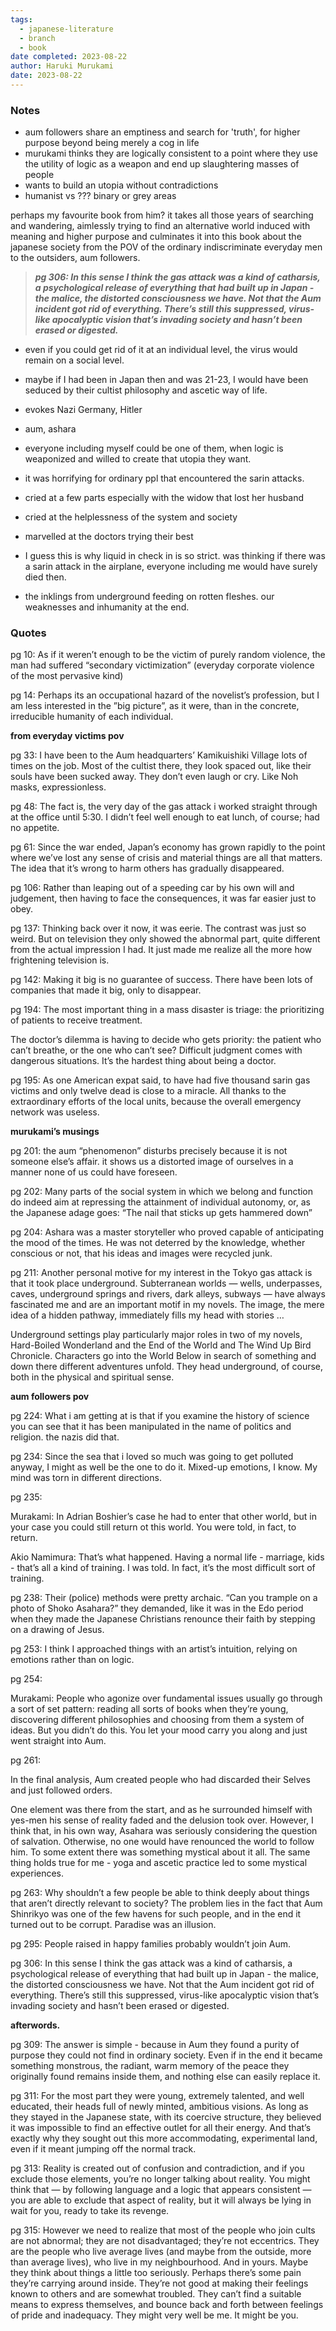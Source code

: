 ```yaml
---
tags:
  - japanese-literature
  - branch
  - book
date completed: 2023-08-22
author: Haruki Murukami
date: 2023-08-22
---
```


### Notes

- aum followers share an emptiness and search for 'truth', for higher purpose beyond being merely a cog in life
- murukami thinks they are logically consistent to a point where they use the utility of logic as a weapon and end up slaughtering masses of people
- wants to build an utopia without contradictions
- humanist vs ??? binary or grey areas

perhaps my favourite book from him? it takes all those years of searching and wandering, aimlessly trying to find an alternative world induced with meaning and higher purpose and culminates it into this book about the japanese society from the POV of the ordinary indiscriminate everyday men to the outsiders, aum followers.

> _**pg 306: In this sense I think the gas attack was a kind of catharsis, a psychological release of everything that had built up in Japan - the malice, the distorted consciousness we have. Not that the Aum incident got rid of everything. There’s still this suppressed, virus-like apocalyptic vision that’s invading society and hasn’t been erased or digested.**_

- even if you could get rid of it at an individual level, the virus would remain on a social level.

- maybe if I had been in Japan then and was 21-23, I would have been seduced by their cultist philosophy and ascetic way of life.
- evokes Nazi Germany, Hitler
- aum, ashara
- everyone including myself could be one of them, when logic is weaponized and willed to create that utopia they want.
- it was horrifying for ordinary ppl that encountered the sarin attacks.
- cried at a few parts especially with the widow that lost her husband
- cried at the helplessness of the system and society
- marvelled at the doctors trying their best
- I guess this is why liquid in check in is so strict. was thinking if there was a sarin attack in the airplane, everyone including me would have surely died then.
- the inklings from underground feeding on rotten fleshes. our weaknesses and inhumanity at the end.

### **Quotes**

pg 10: As if it weren’t enough to be the victim of purely random violence, the man had suffered “secondary victimization” (everyday corporate violence of the most pervasive kind)

pg 14: Perhaps its an occupational hazard of the novelist’s profession, but I am less interested in the ”big picture”, as it were, than in the concrete, irreducible humanity of each individual.

**from everyday victims pov**

pg 33: I have been to the Aum headquarters’ Kamikuishiki Village lots of times on the job. Most of the cultist there, they look spaced out, like their souls have been sucked away. They don’t even laugh or cry. Like Noh masks, expressionless.

pg 48: The fact is, the very day of the gas attack i worked straight through at the office until 5:30. I didn’t feel well enough to eat lunch, of course; had no appetite.

pg 61: Since the war ended, Japan’s economy has grown rapidly to the point where we’ve lost any sense of crisis and material things are all that matters. The idea that it’s wrong to harm others has gradually disappeared.

pg 106: Rather than leaping out of a speeding car by his own will and judgement, then having to face the consequences, it was far easier just to obey.

pg 137: Thinking back over it now, it was eerie. The contrast was just so weird. But on television they only showed the abnormal part, quite different from the actual impression I had. It just made me realize all the more how frightening television is.

pg 142: Making it big is no guarantee of success. There have been lots of companies that made it big, only to disappear.

pg 194: The most important thing in a mass disaster is triage: the prioritizing of patients to receive treatment.

The doctor’s dilemma is having to decide who gets priority: the patient who can’t breathe, or the one who can’t see? Difficult judgment comes with dangerous situations. It’s the hardest thing about being a doctor.

pg 195: As one American expat said, to have had five thousand sarin gas victims and only twelve dead is close to a miracle. All thanks to the extraordinary efforts of the local units, because the overall emergency network was useless.

**murukami’s musings**

pg 201: the aum “phenomenon” disturbs precisely because it is not someone else’s affair. it shows us a distorted image of ourselves in a manner none of us could have foreseen.

pg 202: Many parts of the social system in which we belong and function do indeed aim at repressing the attainment of individual autonomy, or, as the Japanese adage goes: “The nail that sticks up gets hammered down”

pg 204: Ashara was a master storyteller who proved capable of anticipating the mood of the times. He was not deterred by the knowledge, whether conscious or not, that his ideas and images were recycled junk.

pg 211: Another personal motive for my interest in the Tokyo gas attack is that it took place underground. Subterranean worlds — wells, underpasses, caves, underground springs and rivers, dark alleys, subways — have always fascinated me and are an important motif in my novels. The image, the mere idea of a hidden pathway, immediately fills my head with stories …

Underground settings play particularly major roles in two of my novels, Hard-Boiled Wonderland and the End of the World and The Wind Up Bird Chronicle. Characters go into the World Below in search of something and down there different adventures unfold. They head underground, of course, both in the physical and spiritual sense.

**aum followers pov**

pg 224: What i am getting at is that if you examine the history of science you can see that it has been manipulated in the name of politics and religion. the nazis did that.

pg 234: Since the sea that i loved so much was going to get polluted anyway, I might as well be the one to do it. Mixed-up emotions, I know. My mind was torn in different directions.

pg 235:

Murakami: In Adrian Boshier’s case he had to enter that other world, but in your case you could still return ot this world. You were told, in fact, to return.

Akio Namimura: That’s what happened. Having a normal life - marriage, kids - that’s all a kind of training. I was told. In fact, it’s the most difficult sort of training.

pg 238: Their (police) methods were pretty archaic. “Can you trample on a photo of Shoko Asahara?” they demanded, like it was in the Edo period when they made the Japanese Christians renounce their faith by stepping on a drawing of Jesus.

pg 253: I think I approached things with an artist’s intuition, relying on emotions rather than on logic.

pg 254:

Murakami: People who agonize over fundamental issues usually go through a sort of set pattern: reading all sorts of books when they’re young, discovering different philosophies and choosing from them a system of ideas. But you didn’t do this. You let your mood carry you along and just went straight into Aum.

pg 261:

In the final analysis, Aum created people who had discarded their Selves and just followed orders.

One element was there from the start, and as he surrounded himself with yes-men his sense of reality faded and the delusion took over. However, I think that, in his own way, Asahara was seriously considering the question of salvation. Otherwise, no one would have renounced the world to follow him. To some extent there was something mystical about it all. The same thing holds true for me - yoga and ascetic practice led to some mystical experiences.

pg 263: Why shouldn’t a few people be able to think deeply about things that aren’t directly relevant to society? The problem lies in the fact that Aum Shinrikyo was one of the few havens for such people, and in the end it turned out to be corrupt. Paradise was an illusion.

pg 295: People raised in happy families probably wouldn’t join Aum.

pg 306: In this sense I think the gas attack was a kind of catharsis, a psychological release of everything that had built up in Japan - the malice, the distorted consciousness we have. Not that the Aum incident got rid of everything. There’s still this suppressed, virus-like apocalyptic vision that’s invading society and hasn’t been erased or digested.

**afterwords.**

pg 309: The answer is simple - because in Aum they found a purity of purpose they could not find in ordinary society. Even if in the end it became something monstrous, the radiant, warm memory of the peace they originally found remains inside them, and nothing else can easily replace it.

pg 311: For the most part they were young, extremely talented, and well educated, their heads full of newly minted, ambitious visions. As long as they stayed in the Japanese state, with its coercive structure, they believed it was impossible to find an effective outlet for all their energy. And that’s exactly why they sought out this more accommodating, experimental land, even if it meant jumping off the normal track.

pg 313: Reality is created out of confusion and contradiction, and if you exclude those elements, you’re no longer talking about reality. You might think that — by following language and a logic that appears consistent — you are able to exclude that aspect of reality, but it will always be lying in wait for you, ready to take its revenge.

pg 315: However we need to realize that most of the people who join cults are not abnormal; they are not disadvantaged; they’re not eccentrics. They are the people who live average lives (and maybe from the outside, more than average lives), who live in my neighbourhood. And in yours. Maybe they think about things a little too seriously. Perhaps there’s some pain they’re carrying around inside. They’re not good at making their feelings known to others and are somewhat troubled. They can’t find a suitable means to express themselves, and bounce back and forth between feelings of pride and inadequacy. They might very well be me. It might be you.
